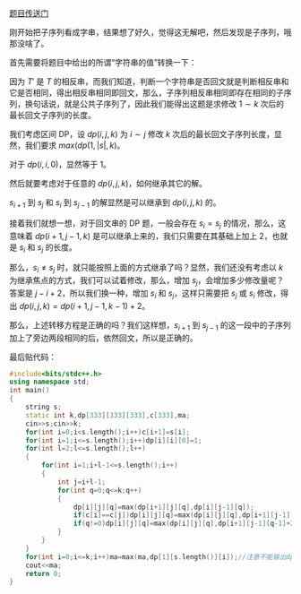 [题目传送门](https://www.luogu.com.cn/problem/AT_agc021_d)

刚开始把子序列看成字串，结果想了好久，觉得这无解吧，然后发现是子序列，哦那没啥了。

首先需要将题目中给出的所谓“字符串的值”转换一下：

因为 $T'$ 是 $T$ 的相反串，而我们知道，判断一个字符串是否回文就是判断相反串和它是否相同，得出相反串相同即回文，那么，子序列相反串相同即存在相同的子序列，换句话说，就是公共子序列了，因此我们能得出这题是求修改 $1\sim k$ 次后的最长回文子序列的长度。

我们考虑区间 DP，设 $dp(i,j,k)$ 为 $i\sim j$ 修改 $k$ 次后的最长回文子序列长度，显然，我们要求 $max(dp(1,|s|,k)$。

对于 $dp(i,i,0)$，显然等于 1。

然后就要考虑对于任意的 $dp(i,j,k)$，如何继承其它的解。

$s_{i+1}$ 到 $s_j$ 和 $s_i$ 到 $s_{j-1}$ 的解显然是可以继承到 $dp(i,j,k)$ 的。

接着我们就想一想，对于回文串的 DP 题，一般会存在 $s_i=s_j$ 的情况，那么，这意味着 $dp(i+1,j-1,k)$ 是可以继承上来的，我们只需要在其基础上加上 2，也就是 $s_i$ 和 $s_j$ 的长度。

那么，$s_i \neq s_j$ 时，就只能按照上面的方式继承了吗？显然，我们还没有考虑以 $k$ 为继承焦点的方式，我们可以试着修改，那么，增加 $s_j$，会增加多少修改量呢？答案是 $j-i+2$，所以我们换一种，增加 $s_i$ 和 $s_j$，这样只需要把 $s_j$ 或 $s_i$ 修改，得出 $dp(i,j,k)=dp(i+1,j-1,k-1)+2$。

那么，上述转移方程是正确的吗？我们这样想，$s_{i+1}$ 到 $s_{j-1}$ 的这一段中的子序列加上了旁边两段相同的后，依然回文，所以是正确的。

最后贴代码：

```cpp
#include<bits/stdc++.h>
using namespace std;
int main()
{
	string s;
	static int k,dp[333][333][333],c[333],ma;
	cin>>s;cin>>k;
	for(int i=0;i<s.length();i++)c[i+1]=s[i];
	for(int i=1;i<=s.length();i++)dp[i][i][0]=1;
	for(int l=2;l<=s.length();l++)
	{
		for(int i=1;i+l-1<=s.length();i++)
		{
			int j=i+l-1;
			for(int q=0;q<=k;q++)
			{
				dp[i][j][q]=max(dp[i+1][j][q],dp[i][j-1][q]);
				if(c[i]==c[j])dp[i][j][q]=max(dp[i][j][q],dp[i+1][j-1][q]+2);
				if(q!=0)dp[i][j][q]=max(dp[i][j][q],dp[i+1][j-1][q-1]+2);
			}
		}
	}
	for(int i=0;i<=k;i++)ma=max(ma,dp[1][s.length()][i]);//注意不能输出dp[1][s.length()][k]
	cout<<ma;
	return 0;
} 
```
